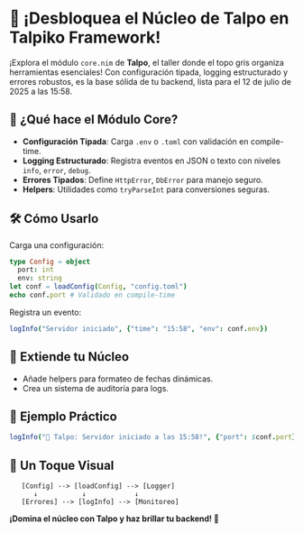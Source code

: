 # 🧠 ¡Desbloquea el Núcleo de Talpo en Talpiko Framework!

¡Explora el módulo `core.nim` de **Talpo**, el taller donde el topo gris organiza herramientas esenciales! Con configuración tipada, logging estructurado y errores robustos, es la base sólida de tu backend, lista para el 12 de julio de 2025 a las 15:58.

## 🚀 ¿Qué hace el Módulo Core?
- **Configuración Tipada**: Carga `.env` o `.toml` con validación en compile-time.
- **Logging Estructurado**: Registra eventos en JSON o texto con niveles `info`, `error`, `debug`.
- **Errores Tipados**: Define `HttpError`, `DbError` para manejo seguro.
- **Helpers**: Utilidades como `tryParseInt` para conversiones seguras.

## 🛠️ Cómo Usarlo
Carga una configuración:
```nim
type Config = object
  port: int
  env: string
let conf = loadConfig(Config, "config.toml")
echo conf.port # Validado en compile-time
```

Registra un evento:
```nim
logInfo("Servidor iniciado", {"time": "15:58", "env": conf.env})
```

## 🌱 Extiende tu Núcleo
- Añade helpers para formateo de fechas dinámicas.
- Crea un sistema de auditoría para logs.

## 🎉 Ejemplo Práctico
```nim
logInfo("🐾 Talpo: Servidor iniciado a las 15:58!", {"port": $conf.port})
```

## 🎨 Un Toque Visual
```
   [Config] --> [loadConfig] --> [Logger]
      ↓           ↓            ↓
   [Errores] --> [logInfo] --> [Monitoreo]
```

**¡Domina el núcleo con Talpo y haz brillar tu backend! 🐾**